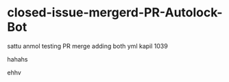 # closed-issue-mergerd-PR-Autolock-Bot
sattu
anmol
testing PR merge
adding both yml
kapil 1039


hahahs

ehhv




